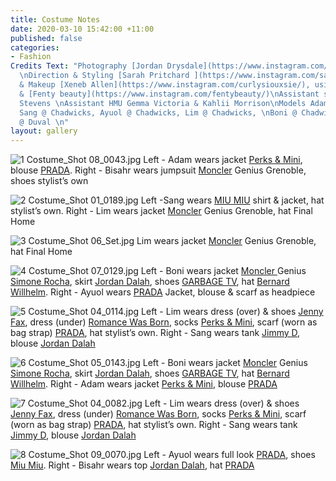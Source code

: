 ```yaml
---
title: Costume Notes
date: 2020-03-10 15:42:00 +11:00
published: false
categories:
- Fashion
Credits Text: "Photography [Jordan Drysdale](https://www.instagram.com/jordandrysdale/)
  \nDirection & Styling [Sarah Pritchard ](https://www.instagram.com/sar4hcant/)\nHair
  & Makeup [Xeneb Allen](https://www.instagram.com/curlysiouxsie/), using [Kevin Murphy](https://www.instagram.com/kevin.murphy/)
  & [Fenty beauty](https://www.instagram.com/fentybeauty/)\nAssistant stylist Will
  Stevens \nAssistant HMU Gemma Victoria & Kahlii Morrison\nModels Adam @ People Agency,
  Sang @ Chadwicks, Ayuol @ Chadwicks, Lim @ Chadwicks, \nBoni @ Chadwicks, Bisahr
  @ Duval \n"
layout: gallery
---
```



![1 Costume_Shot 08_0043.jpg](/uploads/1%20Costume_Shot%2008_0043.jpg)
Left - Adam wears jacket [Perks & Mini](https://www.instagram.com/perksandmini/), blouse [PRADA](https://www.instagram.com/prada/).
Right - Bisahr wears jumpsuit [Moncler](https://www.instagram.com/moncler/) Genius Grenoble, shoes stylist’s own

![2 Costume_Shot 01_0189.jpg](/uploads/2%20Costume_Shot%2001_0189.jpg)
Left -Sang wears [MIU MIU](https://www.instagram.com/miumiu/) shirt & jacket, hat stylist’s own.
Right - Lim wears jacket [Moncler](https://www.instagram.com/moncler/) Genius Grenoble, hat Final Home

![3 Costume_Shot 06_Set.jpg](/uploads/3%20Costume_Shot%2006_Set.jpg)
Lim wears jacket [Moncler](https://www.instagram.com/moncler/) Genius Grenoble, hat Final Home

![4 Costume_Shot 07_0129.jpg](/uploads/4%20Costume_Shot%2007_0129.jpg)
Left - Boni wears jacket [Moncler ](https://www.instagram.com/moncler/)Genius [Simone Rocha](https://www.instagram.com/simonerocha_/), skirt [Jordan Dalah](https://www.instagram.com/jordandalahstudio/), shoes [GARBAGE TV](https://www.instagram.com/garbagetv_/), hat [Bernard Willhelm](https://www.instagram.com/bernhardwillhelm/).
Right - Ayuol wears [PRADA](https://www.instagram.com/prada/) Jacket, blouse & scarf as headpiece 

![5 Costume_Shot 04_0114.jpg](/uploads/5%20Costume_Shot%2004_0114.jpg)
Left - Lim wears dress (over) & shoes [Jenny Fax](https://www.instagram.com/jennyfax.official/), dress (under) [Romance Was Born](https://www.instagram.com/romancewasborn/), socks [Perks & Mini](https://www.instagram.com/perksandmini/), scarf (worn as bag strap) [PRADA](https://www.instagram.com/prada/), hat stylist’s own.
Right - Sang wears tank [Jimmy D](https://www.instagram.com/jimmyd_was_here/), blouse [Jordan Dalah](https://www.instagram.com/jordandalahstudio/) 

![6 Costume_Shot 05_0143.jpg](/uploads/6%20Costume_Shot%2005_0143.jpg)
Left - Boni wears jacket [Moncler](https://www.instagram.com/moncler/) Genius [Simone Rocha](https://www.instagram.com/simonerocha_/), skirt [Jordan Dalah](https://www.instagram.com/jordandalahstudio/), shoes [GARBAGE TV](https://www.instagram.com/garbagetv_/), hat [Bernard Willhelm](https://www.instagram.com/bernhardwillhelm/).
Right - Adam wears jacket [Perks & Mini](https://www.instagram.com/perksandmini/), blouse [PRADA](https://www.instagram.com/prada/)

![7 Costume_Shot 04_0082.jpg](/uploads/7%20Costume_Shot%2004_0082.jpg)
Left - Lim wears dress (over) & shoes [Jenny Fax](https://www.instagram.com/jennyfax.official/), dress (under) [Romance Was Born](https://www.instagram.com/romancewasborn/), socks [Perks & Mini](https://www.instagram.com/perksandmini/), scarf (worn as bag strap) [PRADA](https://www.instagram.com/prada/), hat stylist’s own.
Right - Sang wears tank [Jimmy D](https://www.instagram.com/jimmyd_was_here/), blouse [Jordan Dalah ](https://www.instagram.com/jordandalahstudio/)

![8 Costume_Shot 09_0070.jpg](/uploads/8%20Costume_Shot%2009_0070.jpg)
Left - Ayuol wears full look [PRADA](https://www.instagram.com/prada/), shoes [Miu Miu](https://www.instagram.com/miumiu/).
Right - Bisahr wears top [Jordan Dalah](https://www.instagram.com/jordandalahstudio/), hat [PRADA](https://www.instagram.com/prada/)